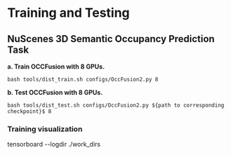 # Training and Testing

## NuScenes 3D Semantic Occupancy Prediction Task

**a. Train OCCFusion with 8 GPUs.**

```shell
bash tools/dist_train.sh configs/OccFusion2.py 8
```

**b. Test OCCFusion with 8 GPUs.**

```shell
bash tools/dist_test.sh configs/OccFusion2.py ${path to corresponding checkpoint}$ 8
```


### Training visualization

tensorboard --logdir ./work_dirs
